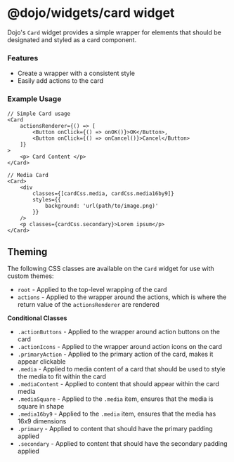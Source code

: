# @dojo/widgets/card widget

Dojo's `Card` widget provides a simple wrapper for elements that should be designated and styled as a card component.

### Features

- Create a wrapper with a consistent style
- Easily add actions to the card

### Example Usage

```tsx
// Simple Card usage
<Card
	actionsRenderer={() => [
		<Button onClick={() => onOK()}>OK</Button>,
		<Button onClick={() => onCancel()}>Cancel</Button>
	]}
>
	<p> Card Content </p>
</Card>

// Media Card
<Card>
	<div
		classes={[cardCss.media, cardCss.media16by9]}
		styles={{
			background: 'url(path/to/image.png)'
		}}
	/>
	<p classes={cardCss.secondary}>Lorem ipsum</p>
</Card>
```

## Theming

The following CSS classes are available on the `Card` widget for use with custom themes:

- `root` - Applied to the top-level wrapping of the card
- `actions` - Applied to the wrapper around the actions, which is where the return value of the `actionsRenderer` are rendered

**Conditional Classes**

- `.actionButtons` - Applied to the wrapper around action buttons on the card
- `.actionIcons` - Applied to the wrapper around action icons on the card
- `.primaryAction` - Applied to the primary action of the card, makes it appear clickable
- `.media` - Applied to media content of a card that should be used to style the media to fit within the card
- `.mediaContent` - Applied to content that should appear within the card media
- `.mediaSquare` - Applied to the `.media` item, ensures that the media is square in shape
- `.media16by9` - Applied to the `.media` item, ensures that the media has 16x9 dimensions
- `.primary` - Applied to content that should have the primary padding applied
- `.secondary` - Applied to content that should have the secondary padding applied

